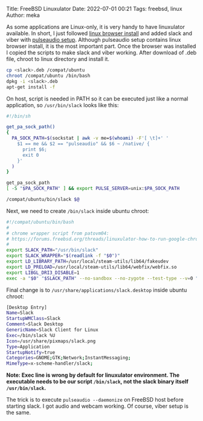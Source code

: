 Title: FreeBSD Linuxulator
Date: 2022-07-01 00:21
Tags: freebsd, linux
Author: meka


As some applications are Linux-only, it is very handy to have linuxulator
available. In short, I just followed 
[linux browser install](https://github.com/mrclksr/linux-browser-installer) and
added slack and viber with
[pulseaudio setup](https://forums.freebsd.org/threads/linuxulator-how-to-install-brave-linux-app-on-freebsd-13-0.78879/).
Although pulseaudio setup contains linux browser install, it is the most
important part. Once the browser was installed I copied the scripts to make
slack and viber working. After download of .deb file, chroot to linux directory
and install it.

```sh
cp <slack>.deb /compat/ubuntu
chroot /compat/ubuntu /bin/bash
dpkg -i <slack>.deb
apt-get install -f
```

On host, script is needed in PATH so it can be executed just like a normal
application, so `/usr/bin/slack` looks like this:

```sh
#!/bin/sh

get_pa_sock_path()
{
  PA_SOCK_PATH=$(sockstat | awk -v me=$(whoami) -F'[ \t]+' '
    $1 == me && $2 == "pulseaudio" && $6 ~ /native/ {
      print $6;
      exit 0
    }'
  )
}

get_pa_sock_path
[ -S "$PA_SOCK_PATH" ] && export PULSE_SERVER=unix:$PA_SOCK_PATH

/compat/ubuntu/bin/slack $@
```

Next, we need to create `/bin/slack` inside ubuntu chroot:

```sh
#!/compat/ubuntu/bin/bash
#
# chrome wrapper script from patovm04:
# https://forums.freebsd.org/threads/linuxulator-how-to-run-google-chrome-linux-binary-on-freebsd.77559/
#
export SLACK_PATH="/usr/bin/slack"
export SLACK_WRAPPER="$(readlink -f "$0")"
export LD_LIBRARY_PATH=/usr/local/steam-utils/lib64/fakeudev
export LD_PRELOAD=/usr/local/steam-utils/lib64/webfix/webfix.so
export LIBGL_DRI3_DISABLE=1
exec -a "$0" "$SLACK_PATH" --no-sandbox --no-zygote --test-type --v=0 "$@"
```

Final change is to `/usr/share/applications/slack.desktop` inside ubuntu chroot:

```sh
[Desktop Entry]
Name=Slack
StartupWMClass=Slack
Comment=Slack Desktop
GenericName=Slack Client for Linux
Exec=/bin/slack %U
Icon=/usr/share/pixmaps/slack.png
Type=Application
StartupNotify=true
Categories=GNOME;GTK;Network;InstantMessaging;
MimeType=x-scheme-handler/slack;
```

**Note: Exec line is wrong by default for linuxulator environment. The
executable needs to be our script `/bin/slack`, not the slack binary itself
`/usr/bin/slack`.**

The trick is to execute `pulseaudio --daemonize` on FreeBSD host before
starting slack. I got audio and webcam working. Of course, viber setup is the
same.
